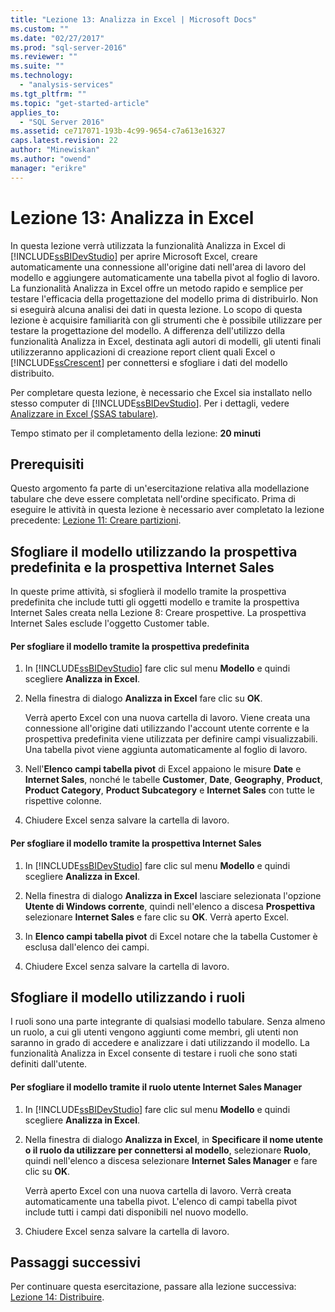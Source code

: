 ```yaml
---
title: "Lezione 13: Analizza in Excel | Microsoft Docs"
ms.custom: ""
ms.date: "02/27/2017"
ms.prod: "sql-server-2016"
ms.reviewer: ""
ms.suite: ""
ms.technology: 
  - "analysis-services"
ms.tgt_pltfrm: ""
ms.topic: "get-started-article"
applies_to: 
  - "SQL Server 2016"
ms.assetid: ce717071-193b-4c99-9654-c7a613e16327
caps.latest.revision: 22
author: "Minewiskan"
ms.author: "owend"
manager: "erikre"
---
```

# Lezione 13: Analizza in Excel
In questa lezione verrà utilizzata la funzionalità Analizza in Excel di [!INCLUDE[ssBIDevStudio](../includes/ssbidevstudio-md.md)] per aprire Microsoft Excel, creare automaticamente una connessione all'origine dati nell'area di lavoro del modello e aggiungere automaticamente una tabella pivot al foglio di lavoro. La funzionalità Analizza in Excel offre un metodo rapido e semplice per testare l'efficacia della progettazione del modello prima di distribuirlo. Non si eseguirà alcuna analisi dei dati in questa lezione. Lo scopo di questa lezione è acquisire familiarità con gli strumenti che è possibile utilizzare per testare la progettazione del modello. A differenza dell'utilizzo della funzionalità Analizza in Excel, destinata agli autori di modelli, gli utenti finali utilizzeranno applicazioni di creazione report client quali Excel o [!INCLUDE[ssCrescent](../includes/sscrescent-md.md)] per connettersi e sfogliare i dati del modello distribuito.  
  
Per completare questa lezione, è necessario che Excel sia installato nello stesso computer di [!INCLUDE[ssBIDevStudio](../includes/ssbidevstudio-md.md)]. Per i dettagli, vedere [Analizzare in Excel &#40;SSAS tabulare&#41;](../analysis-services/tabular-models/analyze-in-excel-ssas-tabular.md).  
  
Tempo stimato per il completamento della lezione: **20 minuti**  
  
## Prerequisiti  
Questo argomento fa parte di un'esercitazione relativa alla modellazione tabulare che deve essere completata nell'ordine specificato. Prima di eseguire le attività in questa lezione è necessario aver completato la lezione precedente: [Lezione 11: Creare partizioni](../analysis-services/lesson-11-create-partitions.md).  
  
## Sfogliare il modello utilizzando la prospettiva predefinita e la prospettiva Internet Sales  
In queste prime attività, si sfoglierà il modello tramite la prospettiva predefinita che include tutti gli oggetti modello e tramite la prospettiva Internet Sales creata nella Lezione 8: Creare prospettive. La prospettiva Internet Sales esclude l'oggetto Customer table.  
  
#### Per sfogliare il modello tramite la prospettiva predefinita  
  
1.  In [!INCLUDE[ssBIDevStudio](../includes/ssbidevstudio-md.md)] fare clic sul menu **Modello** e quindi scegliere **Analizza in Excel**.  
  
2.  Nella finestra di dialogo **Analizza in Excel** fare clic su **OK**.  
  
    Verrà aperto Excel con una nuova cartella di lavoro. Viene creata una connessione all'origine dati utilizzando l'account utente corrente e la prospettiva predefinita viene utilizzata per definire campi visualizzabili. Una tabella pivot viene aggiunta automaticamente al foglio di lavoro.  
  
3.  Nell'**Elenco campi tabella pivot** di Excel appaiono le misure **Date** e **Internet Sales**, nonché le tabelle **Customer**, **Date**, **Geography**, **Product**, **Product Category**, **Product Subcategory** e **Internet Sales** con tutte le rispettive colonne.  
  
4.  Chiudere Excel senza salvare la cartella di lavoro.  
  
#### Per sfogliare il modello tramite la prospettiva Internet Sales  
  
1.  In [!INCLUDE[ssBIDevStudio](../includes/ssbidevstudio-md.md)] fare clic sul menu **Modello** e quindi scegliere **Analizza in Excel**.  
  
2.  Nella finestra di dialogo **Analizza in Excel** lasciare selezionata l'opzione **Utente di Windows corrente**, quindi nell'elenco a discesa **Prospettiva** selezionare **Internet Sales** e fare clic su **OK**. Verrà aperto Excel.  
  
3.  In **Elenco campi tabella pivot** di Excel notare che la tabella Customer è esclusa dall'elenco dei campi.  
  
4.  Chiudere Excel senza salvare la cartella di lavoro.  
  
## Sfogliare il modello utilizzando i ruoli  
I ruoli sono una parte integrante di qualsiasi modello tabulare. Senza almeno un ruolo, a cui gli utenti vengono aggiunti come membri, gli utenti non saranno in grado di accedere e analizzare i dati utilizzando il modello. La funzionalità Analizza in Excel consente di testare i ruoli che sono stati definiti dall'utente.  
  
#### Per sfogliare il modello tramite il ruolo utente Internet Sales Manager  
  
1.  In [!INCLUDE[ssBIDevStudio](../includes/ssbidevstudio-md.md)] fare clic sul menu **Modello** e quindi scegliere **Analizza in Excel**.  
  
2.  Nella finestra di dialogo **Analizza in Excel**, in **Specificare il nome utente o il ruolo da utilizzare per connettersi al modello**, selezionare **Ruolo**, quindi nell'elenco a discesa selezionare **Internet Sales Manager** e fare clic su **OK**.  
  
    Verrà aperto Excel con una nuova cartella di lavoro. Verrà creata automaticamente una tabella pivot. L'elenco di campi tabella pivot include tutti i campi dati disponibili nel nuovo modello.  
      
3.  Chiudere Excel senza salvare la cartella di lavoro.  
  
## Passaggi successivi  
Per continuare questa esercitazione, passare alla lezione successiva: [Lezione 14: Distribuire](../analysis-services/lesson-14-deploy.md).  
  
  
  

